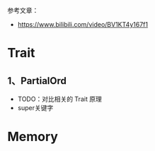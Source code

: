 
参考文章：
- https://www.bilibili.com/video/BV1KT4y167f1



# Trait

## 1、PartialOrd

- TODO：对比相关的 Trait 原理
- super关键字


# Memory



